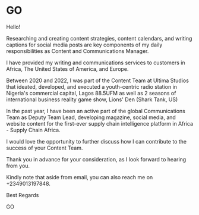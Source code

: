 # GO
​Hello!

Researching and creating content strategies, content calendars, and writing captions for social media posts are key components of my daily responsibilities as Content and Communications Manager.

I have provided my writing and communications services to customers in Africa, The United States of America, and Europe.

Between 2020 and 2022, I was part of the Content Team at Ultima Studios that ideated, developed, and executed a youth-centric radio station in Nigeria's commercial capital, Lagos 88.5UFM as well as 2 seasons of international business reality game show, Lions' Den (Shark Tank, US)

In the past year, I have been an active part of the global Communications Team as Deputy Team Lead, developing magazine, social media, and website content for the first-ever supply chain intelligence platform in Africa - Supply Chain Africa.



I would love the opportunity to further discuss how I can contribute to the success of your Content Team.

Thank you in advance for your consideration, as I look forward to hearing from you.

Kindly note that aside from email, you can also reach me on +2349013197848.

Best Regards

GO
